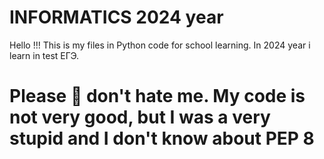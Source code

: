 # INFORMATICS 2024 year
Hello !!!
This is my files in Python code for school learning.
In 2024 year i learn in test ЕГЭ.






# Please 🙏 don't hate me. My code is not very good, but I was a very stupid and I don't know about PEP 8
